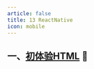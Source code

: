 ```yaml
---
article: false
title: 13 ReactNative
icon: mobile
---
```



## 一、[初体验HTML](/web/html/html01) :clown_face:

